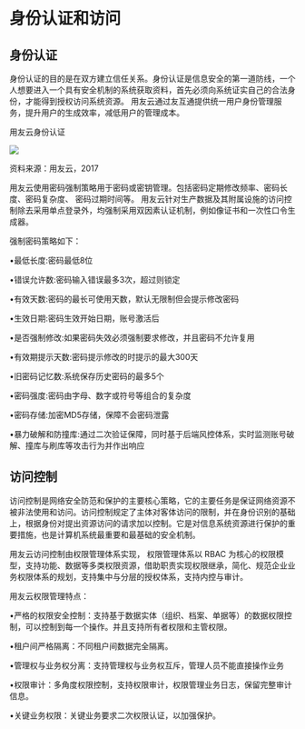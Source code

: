 # 身份认证和访问
## 身份认证
身份认证的目的是在双方建立信任关系。身份认证是信息安全的第一道防线，一个人想要进入一个具有安全机制的系统获取资料，首先必须向系统证实自己的合法身份，才能得到授权访问系统资源。
用友云通过友互通提供统一用户身份管理服务，提升用户的生成效率，减低用户的管理成本。

用友云身份认证

![](/articles/yycloud/whitepaper/images/image7.png)

 
资料来源：用友云，2017

用友云使用密码强制策略用于密码或密钥管理。包括密码定期修改频率、密码长度、密码复杂度、 密码过期时间等。 用友云针对生产数据及其附属设施的访问控制除去采用单点登录外，均强制采用双因素认证机制，例如像证书和一次性口令生成器。

强制密码策略如下：

•最低长度:密码最低8位 

•错误允许数:密码输入错误最多3次，超过则锁定 

•有效天数:密码的最长可使用天数，默认无限制但会提示修改密码 

•生效日期:密码生效开始日期，账号激活后 

•是否强制修改:如果密码失效必须强制要求修改，并且密码不允许复用 

•有效期提示天数:密码提示修改的时提示的最大300天 

•旧密码记忆数:系统保存历史密码的最多5个 

•密码强度:密码由字母、数字或符号等组合的复杂度 

•密码存储:加密MD5存储，保障不会密码泄露
 
•暴力破解和防撞库:通过二次验证保障，同时基于后端风控体系，实时监测账号破解、撞库与刷库等攻击行为并作出响应

## 访问控制
访问控制是网络安全防范和保护的主要核心策略，它的主要任务是保证网络资源不被非法使用和访问。访问控制规定了主体对客体访问的限制，并在身份识别的基础上，根据身份对提出资源访问的请求加以控制。它是对信息系统资源进行保护的重要措施，也是计算机系统最重要和最基础的安全机制。

用友云访问控制由权限管理体系实现， 权限管理体系以 RBAC 为核心的权限模型，支持功能、数据等多类权限资源，借助职责实现权限继承，简化、规范企业业务权限体系的规划，支持集中与分层的授权体系，支持内控与审计。

用友云权限管理特点：

•严格的权限安全控制：支持基于数据实体（组织、档案、单据等）的数据权限控制，可以控制到每一个操作。并且支持所有者权限和主管权限。 

•租户间严格隔离：不同租户间数据完全隔离。
 
•管理权与业务权分离：支持管理权与业务权互斥，管理人员不能直接操作业务

•权限审计：多角度权限控制，支持权限审计，权限管理业务日志，保留完整审计信息。 

•关键业务权限：关键业务要求二次权限认证，以加强保护。
